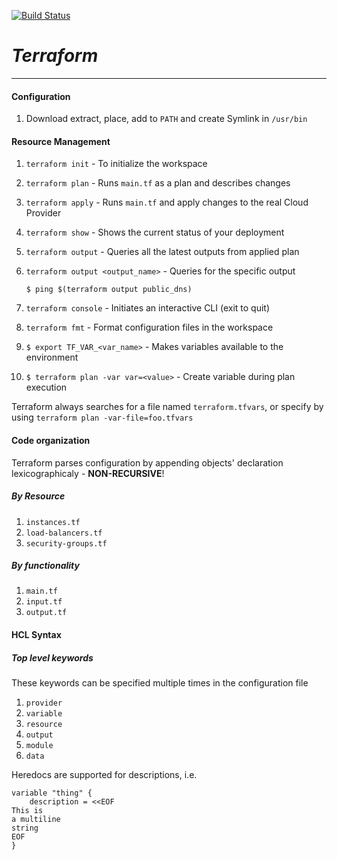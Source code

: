 [![Build Status](https://travis-ci.org/rafaelbattesti/TerraformTutorials.svg?branch=master)](https://travis-ci.org/rafaelbattesti/TerraformTutorials)

# *Terraform*
---

#### Configuration
1. Download extract, place, add to `PATH` and create Symlink in `/usr/bin`

#### Resource Management
1. `terraform init`                     - To initialize the workspace
2. `terraform plan`                     - Runs `main.tf` as a plan and describes changes
3. `terraform apply`                    - Runs `main.tf` and apply changes to the real Cloud Provider
4. `terraform show`                     - Shows the current status of your deployment
5. `terraform output`                   - Queries all the latest outputs from applied plan
6. `terraform output <output_name>`     - Queries for the specific output

    ```
    $ ping $(terraform output public_dns)
    ```

7. `terraform console`                  - Initiates an interactive CLI (exit to quit)
8. `terraform fmt`                      - Format configuration files in the workspace
9. `$ export TF_VAR_<var_name>`         - Makes variables available to the environment
10. `$ terraform plan -var var=<value>` - Create variable during plan execution

Terraform always searches for a file named `terraform.tfvars`, or specify by using `terraform plan -var-file=foo.tfvars`

#### Code organization

Terraform parses configuration by appending objects' declaration lexicographicaly - **NON-RECURSIVE**!

##### By Resource
1. `instances.tf`
2. `load-balancers.tf`
3. `security-groups.tf`

##### By functionality
1. `main.tf`
2. `input.tf`
3. `output.tf`

#### HCL Syntax
##### Top level keywords

These keywords can be specified multiple times in the configuration file

1. `provider`
2. `variable`
3. `resource`
4. `output`
5. `module`
6. `data`

Heredocs are supported for descriptions, i.e.
```
variable "thing" {  
    description = <<EOF
This is
a multiline
string
EOF
}
```
